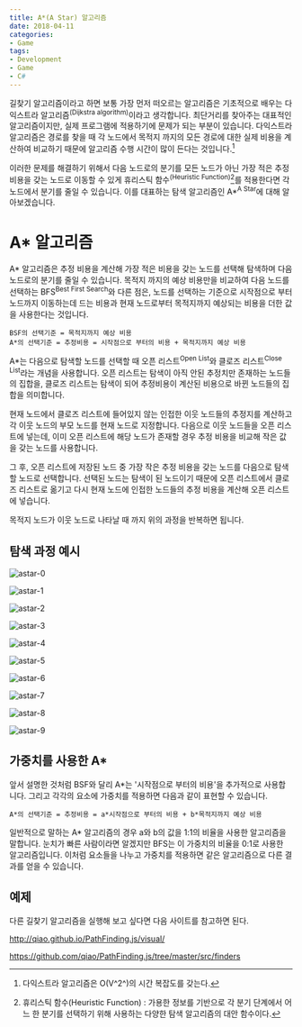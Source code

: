 ```yaml
---
title: A*(A Star) 알고리즘
date: 2018-04-11
categories:
- Game
tags:
- Development
- Game
- C#
---
```


 길찾기 알고리즘이라고 하면 보통 가장 먼저 떠오르는 알고리즘은 기초적으로 배우는 다익스트라 알고리즘<sup>(Dijkstra algorithm)</sup>이라고 생각합니다. 최단거리를 찾아주는 대표적인 알고리즘이지만, 실제 프로그램에 적용하기에 문제가 되는 부분이 있습니다. 다익스트라 알고리즘은 경로를 찾을 때 각 노드에서 목적지 까지의 모든 경로에 대한 실제 비용을 계산하여 비교하기 때문에 알고리즘 수행 시간이 많이 든다는 것입니다.[^Dijkstra-Time]

[^Dijkstra-Time]: 다익스트라 알고리즘은 O(V^2^)의 시간 복잡도를 갖는다.

 이러한 문제를 해결하기 위해서 다음 노드로의 분기를 모든 노드가 아닌 가장 적은 추정 비용을 갖는 노드로 이동할 수 있게 휴리스틱 함수<sup>(Heuristic Function)</sup>[^Heuristic-Function]를 적용한다면 각 노드에서 분기를 줄일 수 있습니다. 이를 대표하는 탐색 알고리즘인 A*<sup>A Star</sup>에 대해 알아보겠습니다.

[^Heuristic-Function]: 휴리스틱 함수(Heuristic Function) : 가용한 정보를 기반으로 각 분기 단계에서 어느 한 분기를 선택하기 위해 사용하는 다양한 탐색 알고리즘의 대안 함수이다.

# A* 알고리즘

 A* 알고리즘은 추정 비용을 계산해 가장 적은 비용을 갖는 노드를 선택해 탐색하며 다음 노드로의 분기를 줄일 수 있습니다. 목적지 까지의 예상 비용만을 비교하여 다음 노드를 선택하는 BFS<sup>Best First Search</sup>와 다른 점은, 노드를 선택하는 기준으로 시작점으로 부터 노드까지 이동하는데 드는 비용과 현재 노드로부터 목적지까지 예상되는 비용을 더한 값을 사용한다는 것입니다.

```
BSF의 선택기준 = 목적지까지 예상 비용
A*의 선택기준 = 추정비용 = 시작점으로 부터의 비용 + 목적지까지 예상 비용
```

 A*는 다음으로 탐색할 노드를 선택할 때 오픈 리스트<sup>Open List</sup>와 클로즈 리스트<sup>Close List</sup>라는 개념을 사용합니다. 오픈 리스트는 탐색이 아직 안된 추정치만 존재하는 노드들의 집합을, 클로즈 리스트는 탐색이 되어 추정비용이 계산된 비용으로 바뀐 노드들의 집합을 의미합니다.

 현재 노드에서 클로즈 리스트에 들어있지 않는 인접한 이웃 노드들의 추정지를 계산하고 각 이웃 노드의 부모 노드를 현재 노드로 지정합니다. 다음으로 이웃 노드들을 오픈 리스트에 넣는데, 이미 오픈 리스트에 해당 노드가 존재할 경우 추정 비용을 비교해 작은 값을 갖는 노드를 사용합니다.

 그 후, 오픈 리스트에 저장된 노드 중 가장 작은 추정 비용을 갖는 노드를 다음으로 탐색할 노드로 선택합니다. 선택된 노드는 탐색이 된 노드이기 때문에 오픈 리스트에서 클로즈 리스트로 옮기고 다시 현재 노드에 인접한 노드들의 추정 비용을 계산해 오픈 리스트에 넣습니다.

 목적지 노드가 이웃 노드로 나타날 때 까지 위의 과정을 반복하면 됩니다.

## 탐색 과정 예시

![astar-0](https://user-images.githubusercontent.com/18159012/38462570-6850a3a0-3b24-11e8-8bc8-9513b1ccfc74.png)

![astar-1](https://user-images.githubusercontent.com/18159012/38462574-748d2116-3b24-11e8-8bd9-e9060a714cc1.png)

![astar-2](https://user-images.githubusercontent.com/18159012/38462575-7cb1c932-3b24-11e8-802e-80140d2ade2b.png)

![astar-3](https://user-images.githubusercontent.com/18159012/38462577-83709a1e-3b24-11e8-9297-38346867375c.png)

![astar-4](https://user-images.githubusercontent.com/18159012/38462580-8b912b1e-3b24-11e8-8868-4ca62110d15c.png)

![astar-5](https://user-images.githubusercontent.com/18159012/38462584-98e1e862-3b24-11e8-9d16-ed8894fb41fa.png)

![astar-6](https://user-images.githubusercontent.com/18159012/38462586-a2141810-3b24-11e8-9bca-e89e998650a7.png)

![astar-7](https://user-images.githubusercontent.com/18159012/38462588-aa9010b6-3b24-11e8-9a3b-927278b456a9.png)

![astar-8](https://user-images.githubusercontent.com/18159012/38462655-c80c7390-3b25-11e8-8746-61b718b2865f.png)

![astar-9](https://user-images.githubusercontent.com/18159012/38462662-dc7fef32-3b25-11e8-85f0-0aad2390fc03.png)

## 가중치를 사용한 A*

 앞서 설명한 것처럼 BSF와 달리 A*는 '시작점으로 부터의 비용'을 추가적으로 사용합니다. 그리고 각각의 요소에 가중치를 적용하면 다음과 같이 표현할 수 있습니다.

```
A*의 선택기준 = 추정비용 = a*시작점으로 부터의 비용 + b*목적지까지 예상 비용
```

 일반적으로 말하는 A* 알고리즘의 경우 a와 b의 값을 1:1의 비율을 사용한 알고리즘을 말합니다. 눈치가 빠른 사람이라면 알겠지만 BFS는 이 가중치의 비율을 0:1로 사용한 알고리즘입니다. 이처럼 요소들을 나누고 가중치를 적용하면 같은 알고리즘으로 다른 결과를 얻을 수 있습니다.

## 예제

다른 길찾기 알고리즘을 실행해 보고 싶다면 다음 사이트를 참고하면 된다.

http://qiao.github.io/PathFinding.js/visual/

https://github.com/qiao/PathFinding.js/tree/master/src/finders